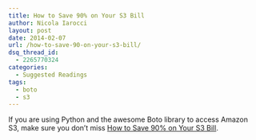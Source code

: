 ```yaml
---
title: How to Save 90% on Your S3 Bill
author: Nicola Iarocci
layout: post
date: 2014-02-07
url: /how-to-save-90-on-your-s3-bill/
dsq_thread_id:
  - 2265770324
categories:
  - Suggested Readings
tags:
  - boto
  - s3
---
```

If you are using Python and the awesome Boto library to access Amazon S3, make sure you don&#8217;t miss [How to Save 90% on Your S3 Bill][1].

 [1]: http://www.appneta.com/blog/s3-list-get-bucket-default/
